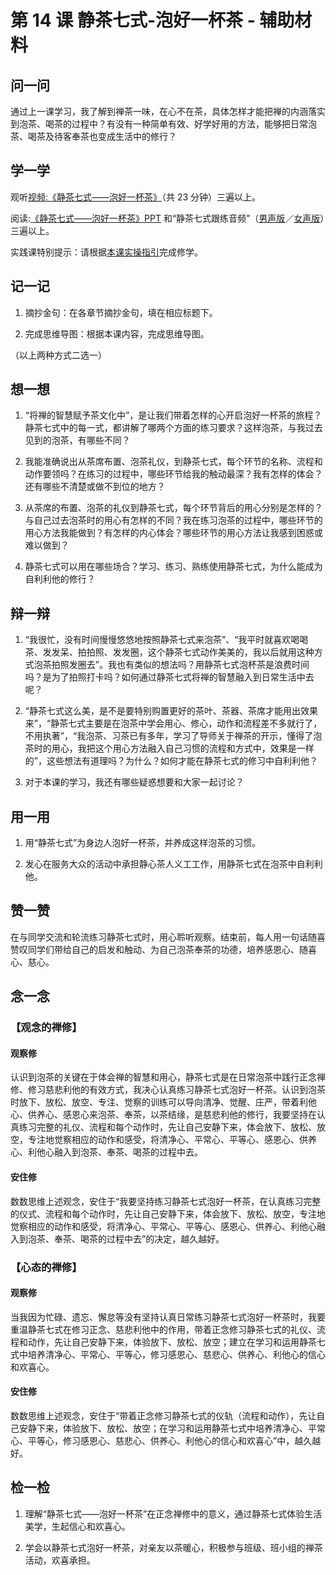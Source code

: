 # 第 14 课 静茶七式-泡好一杯茶 - 辅助材料

## 问一问

通过上一课学习，我了解到禅茶一味，在心不在茶，具体怎样才能把禅的内涵落实到泡茶、喝茶的过程中？有没有一种简单有效、好学好用的方法，能够把日常泡茶、喝茶及待客奉茶也变成生活中的修行？

## 学一学

观听[视频:《静茶七式——泡好一杯茶》](https://www.youtube.com/watch?v=bB4IU3GL7jA)（共 23 分钟）三遍以上。

阅读:[《静茶七式——泡好一杯茶》PPT](/pdf/静茶七式——泡好一杯茶.pdf) 和“静茶七式跟练音频”（[男声版](/mp3/静茶七式跟练音频（男声版）.mp3)／[女声版](/mp3/静茶七式跟练音频（女声版）.mp3)）三遍以上。

实践课特别提示：请根据[本课实操指引](./静茶七式-实操指引)完成修学。

## 记一记

1. 摘抄金句：在各章节摘抄金句，填在相应标题下。

2. 完成思维导图：根据本课内容，完成思维导图。

（以上两种方式二选一）

## 想一想

1. “将禅的智慧赋予茶文化中”，是让我们带着怎样的心开启泡好一杯茶的旅程？静茶七式中的每一式，都讲解了哪两个方面的练习要求？这样泡茶，与我过去见到的泡茶，有哪些不同？

2. 我能准确说出从茶席布置、泡茶礼仪，到静茶七式，每个环节的名称、流程和动作要领吗？在练习的过程中，哪些环节给我的触动最深？我有怎样的体会？还有哪些不清楚或做不到位的地方？

3. 从茶席的布置、泡茶的礼仪到静茶七式，每个环节背后的用心分别是怎样的？与自己过去泡茶时的用心有怎样的不同？我在练习泡茶的过程中，哪些环节的用心方法我能做到？有怎样的内心体会？哪些环节的用心方法让我感到困惑或难以做到？

4. 静茶七式可以用在哪些场合？学习、练习、熟练使用静茶七式，为什么能成为自利利他的修行？

## 辩一辩

1. “我很忙，没有时间慢慢悠悠地按照静茶七式来泡茶”、“我平时就喜欢喝喝茶、发发呆、拍拍照、发发圈，这个静茶七式动作美美的，我以后就用这种方式泡茶拍照发圈去”。我也有类似的想法吗？用静茶七式泡杯茶是浪费时间吗？是为了拍照打卡吗？如何通过静茶七式将禅的智慧融入到日常生活中去呢？

2. “静茶七式这么美，是不是要特别购置更好的茶叶、茶器、茶席才能用出效果来”，“静茶七式主要是在泡茶中学会用心、修心，动作和流程差不多就行了，不用执著”，“我泡茶、习茶已有多年，学习了导师关于禅茶的开示，懂得了泡茶时的用心，我把这个用心方法融入自己习惯的流程和方式中，效果是一样的”，这些想法有道理吗？为什么？如何才能在静茶七式的修习中自利利他？

3. 对于本课的学习，我还有哪些疑惑想要和大家一起讨论？

## 用一用

1. 用“静茶七式”为身边人泡好一杯茶，并养成这样泡茶的习惯。

2. 发心在服务大众的活动中承担静心茶人义工工作，用静茶七式在泡茶中自利利他。

## 赞一赞

在与同学交流和轮流练习静茶七式时，用心聆听观察。结束前，每人用一句话随喜赞叹同学们带给自己的启发和触动、为自己泡茶奉茶的功德，培养感恩心、随喜心、慈心。

## 念一念

### 【观念的禅修】

#### 观察修

认识到泡茶的关键在于体会禅的智慧和用心，静茶七式是在日常泡茶中践行正念禅修、修习慈悲利他的有效方式，我决心认真练习静茶七式泡好一杯茶。认识到泡茶时放下、放松、放空、专注、觉察的训练可以导向清净、觉醒、庄严，带着利他心、供养心、感恩心来泡茶、奉茶，以茶结缘，是慈悲利他的修行，我要坚持在认真练习完整的礼仪、流程和每个动作时，先让自己安静下来，体会放下、放松、放空，专注地觉察相应的动作和感受，将清净心、平常心、平等心、感恩心、供养心、利他心融入到泡茶、奉茶、喝茶的过程中去。

#### 安住修

数数思维上述观念，安住于“我要坚持练习静茶七式泡好一杯茶，在认真练习完整的仪式、流程和每个动作时，先让自己安静下来，体会放下、放松、放空，专注地觉察相应的动作和感受，将清净心、平常心、平等心、感恩心、供养心、利他心融入到泡茶、奉茶、喝茶的过程中去”的决定，越久越好。

### 【心态的禅修】

#### 观察修

当我因为忙碌、遗忘、懈怠等没有坚持认真日常练习静茶七式泡好一杯茶时，我要重温静茶七式在修习正念、慈悲利他中的作用，带着正念修习静茶七式的礼仪、流程和动作，先让自己安静下来，体验放下、放松、放空；建立在学习和运用静茶七式中培养清净心、平常心、平等心，修习感恩心、慈悲心、供养心、利他心的信心和欢喜心。

#### 安住修

数数思维上述观念，安住于“带着正念修习静茶七式的仪轨（流程和动作），先让自己安静下来，体验放下、放松、放空；在学习和运用静茶七式中培养清净心、平常心、平等心，修习感恩心、慈悲心、供养心、利他心的信心和欢喜心”中，越久越好。

## 检一检

1. 理解“静茶七式——泡好一杯茶”在正念禅修中的意义，通过静茶七式体验生活美学，生起信心和欢喜心。

2. 学会以静茶七式泡好一杯茶，对亲友以茶暖心，积极参与班级、班小组的禅茶活动，欢喜承担。
